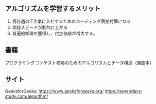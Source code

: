 ## アルゴリズムを学習するメリット
1. 高待遇のIT企業に入社するためのコーディング面接対策になる
2. 開発スピードが劇的に上がる
3. 普遍的知識を獲得し、付加価値が増大する。

## 書籍
プログラミングコンテスト攻略のためのアルゴリズムとデータ構造（螺旋本）


## サイト
GeeksforGeeks: https://www.geeksforgeeks.org/
https://sevendays-study.com/algorithm/
